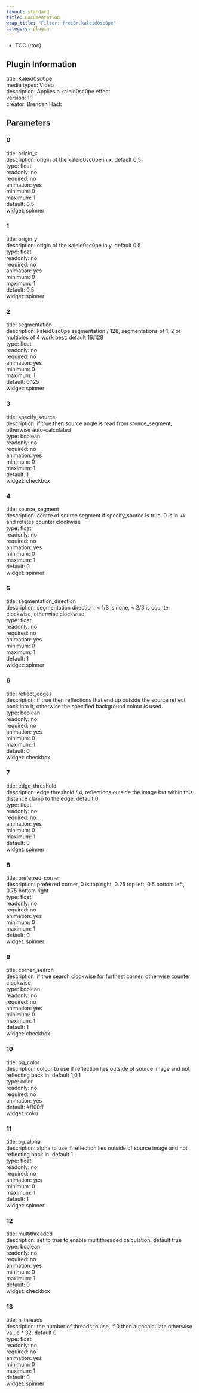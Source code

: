 ```yaml
---
layout: standard
title: Documentation
wrap_title: "Filter: frei0r.kaleid0sc0pe"
category: plugin
---
```

* TOC
{:toc}

## Plugin Information

title: Kaleid0sc0pe  
media types:
Video  
description: Applies a kaleid0sc0pe effect  
version: 1.1  
creator: Brendan Hack  

## Parameters

### 0

title: origin_x    
description:
origin of the kaleid0sc0pe in x. default 0.5  
type: float  
readonly: no  
required: no  
animation: yes  
minimum: 0  
maximum: 1  
default: 0.5  
widget: spinner  

### 1

title: origin_y    
description:
origin of the kaleid0sc0pe in y. default 0.5  
type: float  
readonly: no  
required: no  
animation: yes  
minimum: 0  
maximum: 1  
default: 0.5  
widget: spinner  

### 2

title: segmentation    
description:
kaleid0sc0pe segmentation / 128, segmentations of 1, 2 or multiples of 4 work best. default 16/128  
type: float  
readonly: no  
required: no  
animation: yes  
minimum: 0  
maximum: 1  
default: 0.125  
widget: spinner  

### 3

title: specify_source    
description:
if true then source angle is read from source_segment, otherwise auto-calculated  
type: boolean  
readonly: no  
required: no  
animation: yes  
minimum: 0  
maximum: 1  
default: 1  
widget: checkbox  

### 4

title: source_segment    
description:
centre of source segment if specify_source is true. 0 is in +x and rotates counter clockwise  
type: float  
readonly: no  
required: no  
animation: yes  
minimum: 0  
maximum: 1  
default: 0  
widget: spinner  

### 5

title: segmentation_direction    
description:
segmentation direction, &lt; 1/3 is none, &lt; 2/3 is counter clockwise, otherwise clockwise  
type: float  
readonly: no  
required: no  
animation: yes  
minimum: 0  
maximum: 1  
default: 1  
widget: spinner  

### 6

title: reflect_edges    
description:
if true then reflections that end up outside the source reflect back into it, otherwise the specified background colour is used.  
type: boolean  
readonly: no  
required: no  
animation: yes  
minimum: 0  
maximum: 1  
default: 0  
widget: checkbox  

### 7

title: edge_threshold    
description:
edge threshold / 4, reflections outside the image but within this distance clamp to the edge. default 0  
type: float  
readonly: no  
required: no  
animation: yes  
minimum: 0  
maximum: 1  
default: 0  
widget: spinner  

### 8

title: preferred_corner    
description:
preferred corner, 0 is top right, 0.25 top left, 0.5 bottom left, 0.75 bottom right  
type: float  
readonly: no  
required: no  
animation: yes  
minimum: 0  
maximum: 1  
default: 0  
widget: spinner  

### 9

title: corner_search    
description:
if true search clockwise for furthest corner, otherwise counter clockwise  
type: boolean  
readonly: no  
required: no  
animation: yes  
minimum: 0  
maximum: 1  
default: 1  
widget: checkbox  

### 10

title: bg_color    
description:
colour to use if reflection lies outside of source image and not reflecting back in. default 1,0,1  
type: color  
readonly: no  
required: no  
animation: yes  
default: #ff00ff  
widget: color  

### 11

title: bg_alpha    
description:
alpha to use if reflection lies outside of source image and not reflecting back in. default 1  
type: float  
readonly: no  
required: no  
animation: yes  
minimum: 0  
maximum: 1  
default: 1  
widget: spinner  

### 12

title: multithreaded    
description:
set to true to enable multithreaded calculation. default true  
type: boolean  
readonly: no  
required: no  
animation: yes  
minimum: 0  
maximum: 1  
default: 0  
widget: checkbox  

### 13

title: n_threads    
description:
the number of threads to use, if 0 then autocalculate otherwise value * 32. default 0  
type: float  
readonly: no  
required: no  
animation: yes  
minimum: 0  
maximum: 1  
default: 0  
widget: spinner  

